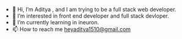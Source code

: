 - 👋 Hi, I’m Aditya , and I am trying to be a full stack web developer.
- 👀 I’m interested in front end developer and full stack devloper.
- 🌱 I’m currently learning in ineuron.
- 📫 How to reach me heyaditya1510@gmail.com

<!---
Coderaddy15/Coderaddy15 is a ✨ special ✨ repository because its `README.md` (this file) appears on your GitHub profile.
You can click the Preview link to take a look at your changes.
--->
